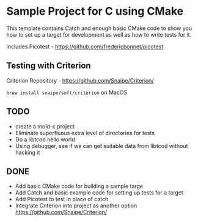 # Sample Project for C using CMake

This template contains Catch and enough basic CMake code to show you how to set up a target for development as well as how to write tests for it.

Includes Picotest - https://github.com/fredericbonnet/picotest

## Testing with Criterion
Criterion Repository - https://github.com/Snaipe/Criterion/

`brew install snaipe/soft/criterion` on MacOS

## TODO
* create a mold-c project
* Eliminate superfluous extra level of directories for tests
* Do a libtcod hello world
* Using debugger, see if we can get suitable data from libtcod without hacking it

## DONE
* Add basic CMake code for building a sample targe
* Add Catch and basic example code for setting up tests for a target
* Add Picotest to test in place of catch
* Integrate Criterion into project as another option https://github.com/Snaipe/Criterion/
